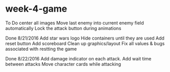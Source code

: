 # week-4-game

To Do
center all images
Move last enemy into current enemy field automatically
Lock the attack button during animations


Done 8/21/2016
Add star wars logo
Hide containers until they are used
Add reset button
Add scoreboard
Clean up graphics/layout
Fix all values & bugs associated with restting the game

Done 8/22/2016
Add damage indicator on each attack. 
Add wait time between attacks
Move character cards while attacking